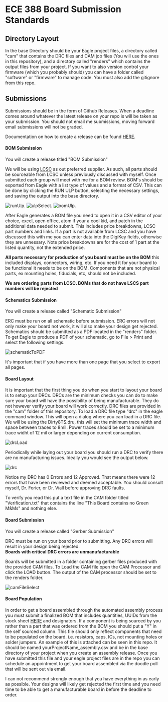 # ECE 388 Board Submission Standards

## Directory Layout
In the base Directory should be your Eagle project files, a directory called "cam" that contains the DRC files and CAM job files (You will use the ones in this repository), and a directory called "renders" which contains the output files from your project. If you want to also version control your firmware (which you probably should) you can have a folder called "software" or "firmware" to manage code.  You must also add the gitignore from this repo.  

## Submissions
Submissions should be in the form of Github Releases.  When a deadline comes around whatever the latest release on your repo is will be taken as your submission.  You should not email me submissions, moving forward email submissions will not be graded.  

Documentation on how to create a release can be found [HERE](https://docs.github.com/en/free-pro-team@latest/github/administering-a-repository/managing-releases-in-a-repository).

#### BOM Submission
You will create a release titled "BOM Submission"

We will be using [LCSC](https://lcsc.com) as out preferred supplier.  As such, all parts should be sourceable from LCSC unless previously discussed with myself.  Once submitted each group will meet with me for a BOM review.  BOM's should be exported from Eagle with a list type of values and a format of CSV.  This can be done by clicking the RUN ULP button, selecting the necessary settings, and saving the output into the base directory.  

![runUlp](/readmeImg/runUlp.png).
![ulpSelect](/readmeImg/ulpSelect.png).
![bomUlp](/readmeImg/bomUlp.png).

After Eagle generates a BOM file you need to open it in a CSV editor of your choice, excel, open office, atom if your a cool kid, and patch in the additional data needed to submit.  This includes price breakdowns, LCSC part numbers and links.  If a part is not available from LCSC and you have discussed this with me you can enter data into the DigiKey fields, otherwise they are unnessary.  Note price breakdowns are for the cost of 1 part at the listed quantity, not the extended price.  

**All parts necessary for production of you board must be on the BOM** this included displays, connectors, wiring, etc.  If you need it for your board to be functional it needs to be on the BOM. Components that are not physical parts, ex mounting holes, fiducials, etc, should not be included.  

**We are ordering parts from LCSC.  BOMs that do not have LSCS part numbers will be rejected**

#### Schematics Submission
You will create a release called "Schematic Submission"

ERC must be run on all schematic before submission.  ERC errors will not only make your board not work, it will also make your design get rejected.  Schematics should be submitted as a PDF located in the "renders" folder.  To get Eagle to produce a PDF of your schematic, go to File > Print and select the following settings.  

![schematicToPDF](/readmeImg/exportToPDF.png)

It's important that if you have more than one page that you select to export all pages.

#### Board Layout
It is important that the first thing you do when you start to layout your board is to setup your DRCs.  DRCs are the minimum checks you can do to make sure your board will have the possibility of being manufacturable.  They do not however verify your board will work correctly.  DRC files are provided in the "cam" folder of this repository.  To load a DRC file type "drc" in the eagle command window.  This will open a dialog where you can load in a DRC file.  We will be using the Dirty8TS.dru, this will set the minimum trace width and space between traces to 8mil.  Power traces should be set to a minimum trace widht of 12 mil or larger depending on current consumption.  

![drcLoad](/readmeImg/loadDRC.png)

Periodically while  laying out your board you should run a DRC to verify there are no manufacturing issues.  Ideally you would see the output below.  

![drc](/readmeImg/drc.png)

Notice my DRC has 0 Errors and 12 Approved.  That means there were 12 errors that have been reviewed and deemed acceptable.  You should consult myself, Dr. Forier, or Dr. Viall before approving DRC faults.  

To verify you read this put a text file in the CAM folder titled "Verification.txt" that contains the line "This Board contains no Green M&Ms" and nothing else.  

#### Board Submission
You will create a release called "Gerber Submission"

DRC must be run on your board prior to submitting.  Any DRC errors will result in your design being rejected.  
**Boards with critical DRC errors are unmanufacturable**

Boards will be submitted in a folder containing gerber files produced with the provided CAM files.  To Load the CAM file open the CAM Processor and click the LOAD button.  The output of the CAM processor should be set to the renders folder.  

![camFileSelect](/readmeImg/camFileSelect.png)

#### Board Population

In order to get a board assembled through the automated assembly process you must submit a finalized BOM that includes quantities, UUIDs from the stock sheet [HERE](https://docs.google.com/spreadsheets/d/1WtOakf2sV2Z24B9SvWYXxpJuLNhJUgvYpcEkdbbXuQU/edit#gid=0) and designators.  If a component is being sourced by you rather than a part that was ordered from the BOM you should put a "Y" in the self sourced column.  This file should only reflect components that need to be populated on the board.  i.e. resistors, caps, ICs, not mounting holes or solder jumpers.  An example of this is attached can be seen in this repo.  It should be named yourProjectName_assembly.csv and be in the base directory of your project when you create an assembly release.  Once you have submitted this file and your eagle project files are in the repo you can schedule an appointment to get your board assembled via the doodle poll that will be sent out via email.  


I can not recommend strongly enough that you have everything in as early as possible.  Your designs will likely get rejected the first time and you need time to be able to get a manufacturable board in before the deadline to order.  
